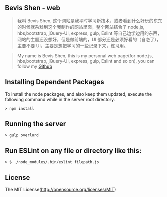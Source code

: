 ## Bevis Shen - web

> 我叫 Bevis Shen, 这个网站是我平时学习新技术，或者看到什么好玩的东东的时候就杂糅到这个我制作的网站里面，整个网站结合了 node.js, hbs,bootstrap, jQuery-UI, express, gulp, Eslint 等自己边学边用的东西，网站的主题还没想好，但是做前端的，UI 部分还是必须好看的（自恋了），主要不要 UI，主要是想把学习的一些记录下来，练习用。

> My name is Bevis Shen, this is my personal web page(for node.js, hbs,bootstrap, jQuery-UI, express, gulp, Eslint and so on), you can follow my [Github](https://github.com/utopia1991)

## Installing Dependent Packages

To install the node packages, and also keep them updated, execute the following command while in the server root directory.

```
> npm install
```

## Running the server

```
> gulp overlord
```

## Run ESLint on any file or directory like this:

```
> $ ./node_modules/.bin/eslint filepath.js
```

## License

The MIT License(http://opensource.org/licenses/MIT)
